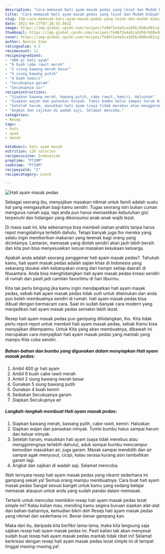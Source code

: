```yaml
---
description: "Cara memasak Hati ayam masak pedas yang lezat dan Mudah Dibuat"
title: "Cara memasak Hati ayam masak pedas yang lezat dan Mudah Dibuat"
slug: 338-cara-memasak-hati-ayam-masak-pedas-yang-lezat-dan-mudah-dibuat
date: 2021-04-27T07:38:53.842Z
image: https://img-global.cpcdn.com/recipes/fe96f2e4a5ca2d56/680x482cq70/hati-ayam-masak-pedas-foto-resep-utama.jpg
thumbnail: https://img-global.cpcdn.com/recipes/fe96f2e4a5ca2d56/680x482cq70/hati-ayam-masak-pedas-foto-resep-utama.jpg
cover: https://img-global.cpcdn.com/recipes/fe96f2e4a5ca2d56/680x482cq70/hati-ayam-masak-pedas-foto-resep-utama.jpg
author: Nannie Sims
ratingvalue: 4.5
reviewcount: 11
recipeingredient:
- "400 gr hati ayam"
- "6 buah cabe rawit merah"
- "2 siung bawang merah besar"
- "5 siung bawang putih"
- "4 buah kemiri"
- "Secukupnya garam"
- "Secukupnya air"
recipeinstructions:
- "Siapkan bawang merah, bawang putih, cabe rawit, kemiri. Haluskan"
- "Siapkan wajan dan panaskan minyak. Tumis bumbu halus sampai harum dan keluar minyak."
- "Setelah harum, masukkan hati ayam (saya tidak merebus atau menggorengnya terlebih dahulu), aduk sampai bumbu mencampur kemudian masukkan air, juga garam. Masak sampai mendidih dan air sampai agak menyusut, cicipi, kalau serasa kurang asin tambahkan garam lagi."
- "Angkat dan sajikan di wadah saji. Selamat mencoba."
categories:
- Resep
tags:
- hati
- ayam
- masak

katakunci: hati ayam masak 
nutrition: 126 calories
recipecuisine: Indonesian
preptime: "PT20M"
cooktime: "PT39M"
recipeyield: "2"
recipecategory: Lunch

---
```



![Hati ayam masak pedas](https://img-global.cpcdn.com/recipes/fe96f2e4a5ca2d56/680x482cq70/hati-ayam-masak-pedas-foto-resep-utama.jpg)

Sebagai seorang ibu, menyajikan masakan nikmat untuk famili adalah suatu hal yang mengasyikan bagi kamu sendiri. Tugas seorang istri bukan cuman mengurus rumah saja, tapi anda pun harus memastikan kebutuhan gizi terpenuhi dan hidangan yang dikonsumsi anak-anak wajib lezat.

Di masa  saat ini, kita sebenarnya bisa membeli olahan praktis tanpa harus repot mengolahnya terlebih dahulu. Tetapi banyak juga lho mereka yang selalu ingin memberikan makanan yang terenak bagi orang yang dicintainya. Lantaran, memasak yang diolah sendiri akan jauh lebih bersih dan kita pun bisa menyesuaikan sesuai masakan kesukaan keluarga. 



Apakah anda adalah seorang penggemar hati ayam masak pedas?. Tahukah kamu, hati ayam masak pedas adalah sajian khas di Indonesia yang sekarang disukai oleh kebanyakan orang dari hampir setiap daerah di Nusantara. Anda bisa menghidangkan hati ayam masak pedas kreasi sendiri di rumah dan pasti jadi camilan favoritmu di hari liburmu.

Kita tak perlu bingung jika kamu ingin mendapatkan hati ayam masak pedas, sebab hati ayam masak pedas tidak sulit untuk ditemukan dan anda pun boleh membuatnya sendiri di rumah. hati ayam masak pedas bisa dibuat dengan bermacam cara. Saat ini sudah banyak cara modern yang menjadikan hati ayam masak pedas semakin lebih lezat.

Resep hati ayam masak pedas pun gampang dihidangkan, lho. Kita tidak perlu repot-repot untuk membeli hati ayam masak pedas, sebab Kamu bisa menyajikan ditempatmu. Untuk Kita yang akan membuatnya, dibawah ini merupakan cara menyajikan hati ayam masak pedas yang mantab yang mampu Kita coba sendiri.

<!--inarticleads1-->

##### Bahan-bahan dan bumbu yang digunakan dalam menyiapkan Hati ayam masak pedas:

1. Ambil 400 gr hati ayam
1. Ambil 6 buah cabe rawit merah
1. Ambil 2 siung bawang merah besar
1. Gunakan 5 siung bawang putih
1. Gunakan 4 buah kemiri
1. Sediakan Secukupnya garam
1. Siapkan Secukupnya air




<!--inarticleads2-->

##### Langkah-langkah membuat Hati ayam masak pedas:

1. Siapkan bawang merah, bawang putih, cabe rawit, kemiri. Haluskan
1. Siapkan wajan dan panaskan minyak. Tumis bumbu halus sampai harum dan keluar minyak.
1. Setelah harum, masukkan hati ayam (saya tidak merebus atau menggorengnya terlebih dahulu), aduk sampai bumbu mencampur kemudian masukkan air, juga garam. Masak sampai mendidih dan air sampai agak menyusut, cicipi, kalau serasa kurang asin tambahkan garam lagi.
1. Angkat dan sajikan di wadah saji. Selamat mencoba.




Wah ternyata resep hati ayam masak pedas yang nikamt sederhana ini gampang sekali ya! Semua orang mampu membuatnya. Cara buat hati ayam masak pedas Sangat sesuai banget untuk kamu yang sedang belajar memasak ataupun untuk anda yang sudah pandai dalam memasak.

Tertarik untuk mencoba membikin resep hati ayam masak pedas lezat simple ini? Kalau kalian mau, mending kamu segera buruan siapkan alat-alat dan bahan-bahannya, kemudian bikin deh Resep hati ayam masak pedas yang nikmat dan sederhana ini. Benar-benar gampang kan. 

Maka dari itu, daripada kita berfikir lama-lama, maka kita langsung saja sajikan resep hati ayam masak pedas ini. Pasti kalian tak akan menyesal sudah buat resep hati ayam masak pedas mantab tidak ribet ini! Selamat berkreasi dengan resep hati ayam masak pedas lezat simple ini di tempat tinggal masing-masing,ya!.

